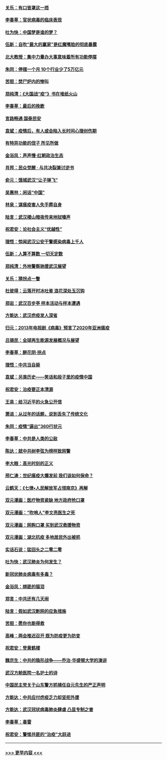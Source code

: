#### [关乐：有口皆罩这一捂](../pages/nsc993/n11908393.md?t=03021431) 
#### [李春草：官状病毒的临床表现](../pages/nsc993/n11908339.md?t=03021431) 
#### [吐为快：中国梦是谁的梦？](../pages/nsc993/n11906564.md?t=03021431) 
#### [伍新：自吹“最大的赢家”是红魔嘴脸的彻底暴露](../pages/nsc993/n11906407.md?t=03021431) 
#### [北大教授：集中力量办大事意味着所有功能停摆](../pages/nsc993/n11904800.md?t=03021431) 
#### [朱同：停摆一个月 10个行业少了5万亿元](../pages/nsc993/n11904498.md?t=03021431) 
#### [苦胆：焚尸炉内的惨叫](../pages/nsc993/n11904479.md?t=03021431) 
#### [郑纯清：《大国战“疫”》书在堆纸火山](../pages/nsc993/n11904450.md?t=03021431) 
#### [李春草：最后的挽歌](../pages/nsc993/n11904441.md?t=03021431) 
#### [言路畅通 国泰民安](../pages/nsc993/n11904222.md?t=03021431) 
#### [袁斌：疫情后，有人或会陷入长时间心理创伤期](../pages/nsc993/n11901514.md?t=03021431) 
#### [有特异功能的侄子 所见所做](../pages/nsc993/n11901154.md?t=03021431) 
#### [金浴凤：声声慢‧红朝政治生态](../pages/nsc993/n11899553.md?t=03021431) 
#### [肖邦：民众觉醒 · 与共决裂兼讨逆书](../pages/nsc993/n11898435.md?t=03021431) 
#### [俞元：饿城武汉“让子弹飞”](../pages/nsc993/n11898344.md?t=03021431) 
#### [吴惠林：闲话“中国”](../pages/nsc993/n11898182.md?t=03021431) 
#### [林泉：谋瘟疫害人失手葬自身](../pages/nsc993/n11897892.md?t=03021431) 
#### [陆言：武汉楼山暗夜传来地狱嚎声](../pages/nsc993/n11897033.md?t=03021431) 
#### [祝君安：论社会主义“优越性”](../pages/nsc993/n11897005.md?t=03021431) 
#### [理悟：惊闻武汉公安干警感染病毒上千人](../pages/nsc993/n11896947.md?t=03021431) 
#### [伍新：人算不算数 一切天定数](../pages/nsc993/n11893372.md?t=03021431) 
#### [郑纯清：外地警察驰援武汉展望](../pages/nsc993/n11893115.md?t=03021431) 
#### [关乐：猜拐点一瞥](../pages/nsc993/n11893020.md?t=03021431) 
#### [杜彼得：云落开时冰吐鉴 浪花深处玉沉钩](../pages/nsc993/n11892107.md?t=03021431) 
#### [郑岩：武汉百步亭 样本活动与样本遭遇](../pages/nsc993/n11892310.md?t=03021431) 
#### [方能达：武汉疠疫发人深省](../pages/nsc993/n11891376.md?t=03021431) 
#### [归元：2013年电视剧《病毒》预言了2020年亚洲瘟疫](../pages/nsc993/n11891126.md?t=03021431) 
#### [吕锡民：全球再生能源发展概况与展望](../pages/nsc993/n11890613.md?t=03021431) 
#### [李春草：醉花阴·拐点](../pages/nsc993/n11890567.md?t=03021431) 
#### [理悟：中共当自毙](../pages/nsc993/n11890559.md?t=03021431) 
#### [袁斌：另类历史——笑话和段子里的疫情中国](../pages/nsc993/n11889243.md?t=03021431) 
#### [祝君安：治疫要正本清源](../pages/nsc993/n11889085.md?t=03021431) 
#### [王易：给习近平的火急公开信](../pages/nsc993/n11888225.md?t=03021431) 
#### [萧进：从过年的话题，说到丢失了传统文化](../pages/nsc993/n11887732.md?t=03021431) 
#### [朱同：疫情“逼出”360行状元](../pages/nsc993/n11887678.md?t=03021431) 
#### [李春草：中共是人类的公敌](../pages/nsc993/n11887656.md?t=03021431) 
#### [陈达：就中共树李弦为榜样致网警](../pages/nsc993/n11887625.md?t=03021431) 
#### [李大眼：高光时刻的正义](../pages/nsc993/n11887585.md?t=03021431) 
#### [邢仁涛：世纪瘟疫大爆发前 我们该如何保命？](../pages/nsc993/n11887535.md?t=03021431) 
#### [云鹤天：《七律▪人民解放军占领南京》再解](../pages/nsc993/n11887524.md?t=03021431) 
#### [双元漫画：医疗物资紧缺 地方政府抢口罩](../pages/nsc993/n11884744.md?t=03021431) 
#### [双元漫画：“吹哨人”李文亮医生之死](../pages/nsc993/n11884705.md?t=03021431) 
#### [双元漫画：网购口罩 买到武汉救援物资](../pages/nsc993/n11884670.md?t=03021431) 
#### [双元漫画：湖北抗疫 多地居民外出被抓](../pages/nsc993/n11884643.md?t=03021431) 
#### [实话石说：猛回头之二零二零](../pages/nsc993/n11883968.md?t=03021431) 
#### [吐为快：武汉肺炎为何发生？](../pages/nsc993/n11882180.md?t=03021431) 
#### [新冠状肺炎病毒有多毒？](../pages/nsc993/n11881790.md?t=03021431) 
#### [金浴凤：绑匪的猫泪](../pages/nsc993/n11880664.md?t=03021431) 
#### [郑言：中共还有几天闹](../pages/nsc993/n11880645.md?t=03021431) 
#### [陆言：假如武汉断网的应急措施](../pages/nsc993/n11880619.md?t=03021431) 
#### [苦胆：愿你也能得救](../pages/nsc993/n11880601.md?t=03021431) 
#### [高峰：两会推迟召开  既为防疫更为防变](../pages/nsc993/n11879977.md?t=03021431) 
#### [祝君安：登黄鹤楼](../pages/nsc993/n11880583.md?t=03021431) 
#### [魏京生：中共的隐形战争——乔治‧华盛顿大学的演讲](../pages/nsc993/n11879765.md?t=03021431) 
#### [武汉方舱医院一名护士的诗](../pages/nsc993/n11878480.md?t=03021431) 
#### [中国民主党关于山东警方抓捕任自元先生的严正声明](../pages/nsc993/n11877506.md?t=03021431) 
#### [方能达：中共应付疠疫乏力却坚拒外援](../pages/nsc993/n11877497.md?t=03021431) 
#### [方能达：武汉冠状病毒肺炎肆虐 凸显专制之害](../pages/nsc993/n11877475.md?t=03021431) 
#### [李春草：春雷](../pages/nsc993/n11876287.md?t=03021431) 
#### [祝君安：警惕共匪的“治疫”大跃进](../pages/nsc993/n11876084.md?t=03021431) 

----
#### [ >>> 更早内容 <<< ](../indexes/nsc993-earlier.md)
